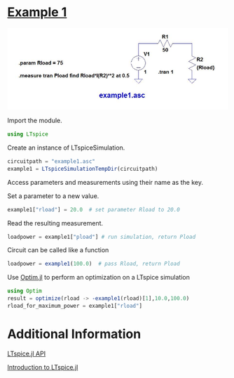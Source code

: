 # [Example 1](https://github.com/cstook/LTspice.jl/blob/master/examples/example%201/example1.ipynb)

<img src="https://github.com/cstook/LTspice.jl/blob/master/examples/example%201/example1.jpg">

Import the module.
```julia
using LTspice
```

Create an instance of LTspiceSimulation.
```julia
circuitpath = "example1.asc"
example1 = LTspiceSimulationTempDir(circuitpath)
```

Access parameters and measurements using their name as the key.

Set a parameter to a new value.
```julia
example1["rload"] = 20.0  # set parameter Rload to 20.0
```

Read the resulting measurement.
```julia
loadpower = example1["pload"] # run simulation, return Pload
```

Circuit can be called like a function
```julia
loadpower = example1(100.0)  # pass Rload, return Pload
```

Use [Optim.jl](https://github.com/JuliaOpt/Optim.jl) to perform an optimization on a LTspice simulation

```julia
using Optim
result = optimize(rload -> -example1(rload)[1],10.0,100.0)
rload_for_maximum_power = example1["rload"]
```

# Additional Information

[LTspice.jl API](https://github.com/cstook/LTspice.jl/blob/master/docs/src/api.md)

[Introduction to LTspice.jl](https://github.com/cstook/LTspice.jl/blob/master/docs/src/introduction.ipynb)